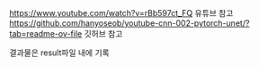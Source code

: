https://www.youtube.com/watch?v=rBb597ct_FQ 유튜브 참고
https://github.com/hanyoseob/youtube-cnn-002-pytorch-unet/?tab=readme-ov-file 깃허브 참고

결과물은 result파일 내에 기록
